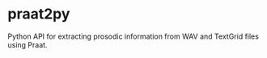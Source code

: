 praat2py
========

Python API for extracting prosodic information from WAV and TextGrid files using Praat.
